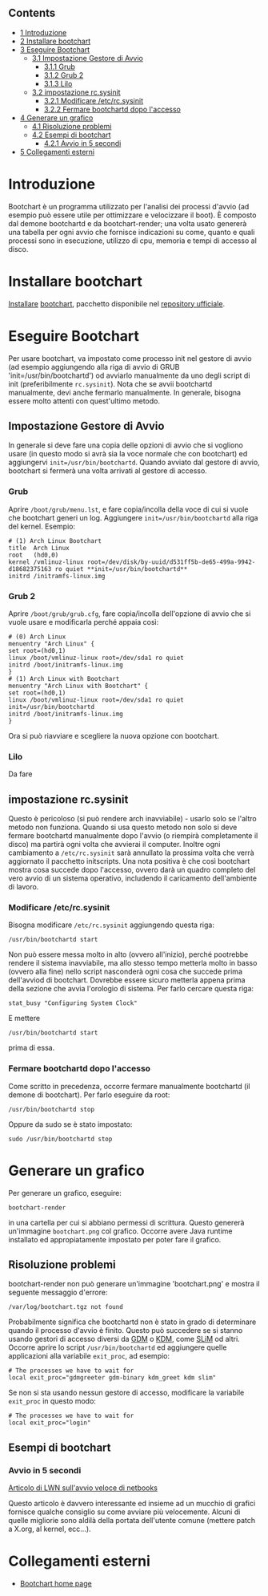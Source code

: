 ## Contents

*   [1 Introduzione](#Introduzione)
*   [2 Installare bootchart](#Installare_bootchart)
*   [3 Eseguire Bootchart](#Eseguire_Bootchart)
    *   [3.1 Impostazione Gestore di Avvio](#Impostazione_Gestore_di_Avvio)
        *   [3.1.1 Grub](#Grub)
        *   [3.1.2 Grub 2](#Grub_2)
        *   [3.1.3 Lilo](#Lilo)
    *   [3.2 impostazione rc.sysinit](#impostazione_rc.sysinit)
        *   [3.2.1 Modificare /etc/rc.sysinit](#Modificare_.2Fetc.2Frc.sysinit)
        *   [3.2.2 Fermare bootchartd dopo l'accesso](#Fermare_bootchartd_dopo_l.27accesso)
*   [4 Generare un grafico](#Generare_un_grafico)
    *   [4.1 Risoluzione problemi](#Risoluzione_problemi)
    *   [4.2 Esempi di bootchart](#Esempi_di_bootchart)
        *   [4.2.1 Avvio in 5 secondi](#Avvio_in_5_secondi)
*   [5 Collegamenti esterni](#Collegamenti_esterni)

# Introduzione

Bootchart è un programma utilizzato per l'analisi dei processi d'avvio (ad esempio può essere utile per ottimizzare e velocizzare il boot). È composto dal demone bootchartd e da bootchart-render; una volta usato genererà una tabella per ogni avvio che fornisce indicazioni su come, quanto e quali processi sono in esecuzione, utilizzo di cpu, memoria e tempi di accesso al disco.

# Installare bootchart

[Installare](/index.php/Pacman "Pacman") [bootchart](https://www.archlinux.org/packages/?name=bootchart), pacchetto disponibile nel [repository ufficiale](/index.php/Official_repositories_(Italiano) "Official repositories (Italiano)").

# Eseguire Bootchart

Per usare bootchart, va impostato come processo init nel gestore di avvio (ad esempio aggiungendo alla riga di avvio di GRUB 'init=/usr/bin/bootchartd') od avviarlo manualmente da uno degli script di init (preferibilmente `rc.sysinit`). Nota che se avvii bootchartd manualmente, devi anche fermarlo manualmente. In generale, bisogna essere molto attenti con quest'ultimo metodo.

## Impostazione Gestore di Avvio

In generale si deve fare una copia delle opzioni di avvio che si vogliono usare (in questo modo si avrà sia la voce normale che con bootchart) ed aggiungervi `init=/usr/bin/bootchartd`. Quando avviato dal gestore di avvio, bootchart si fermerà una volta arrivati al gestore di accesso.

### Grub

Aprire `/boot/grub/menu.lst`, e fare copia/incolla della voce di cui si vuole che bootchart generi un log. Aggiungere `init=/usr/bin/bootchartd` alla riga del kernel. Esempio:

```
# (1) Arch Linux Bootchart
title  Arch Linux
root   (hd0,0)
kernel /vmlinuz-linux root=/dev/disk/by-uuid/d531ff5b-de65-499a-9942-d18682375163 ro quiet **init=/usr/bin/bootchartd**
initrd /initramfs-linux.img

```

### Grub 2

Aprire `/boot/grub/grub.cfg`, fare copia/incolla dell'opzione di avvio che si vuole usare e modificarla perché appaia così:

```
# (0) Arch Linux
menuentry "Arch Linux" {
set root=(hd0,1)
linux /boot/vmlinuz-linux root=/dev/sda1 ro quiet
initrd /boot/initramfs-linux.img
}
# (1) Arch Linux with Bootchart
menuentry "Arch Linux with Bootchart" {
set root=(hd0,1)
linux /boot/vmlinuz-linux root=/dev/sda1 ro quiet init=/usr/bin/bootchartd
initrd /boot/initramfs-linux.img
}

```

Ora si può riavviare e scegliere la nuova opzione con bootchart.

### Lilo

Da fare

## impostazione rc.sysinit

Questo è pericoloso (si può rendere arch inavviabile) - usarlo solo se l'altro metodo non funziona. Quando si usa questo metodo non solo si deve fermare bootchartd manualmente dopo l'avvio (o riempirà completamente il disco) ma partirà ogni volta che avvierai il computer. Inoltre ogni cambiamento a `/etc/rc.sysinit` sarà annullato la prossima volta che verrà aggiornato il pacchetto initscripts. Una nota positiva è che così bootchart mostra cosa succede dopo l'accesso, ovvero darà un quadro completo del vero avvio di un sistema operativo, includendo il caricamento dell'ambiente di lavoro.

### Modificare /etc/rc.sysinit

Bisogna modificare `/etc/rc.sysinit` aggiungendo questa riga:

```
/usr/bin/bootchartd start

```

Non può essere messa molto in alto (ovvero all'inizio), perché pootrebbe rendere il sistema inavviabile, ma allo stesso tempo metterla molto in basso (ovvero alla fine) nello script nasconderà ogni cosa che succede prima dell'avviod di bootchart. Dovrebbe essere sicuro metterla appena prima della sezione che avvia l'orologio di sistema. Per farlo cercare questa riga:

```
stat_busy "Configuring System Clock"

```

E mettere

```
/usr/bin/bootchartd start

```

prima di essa.

### Fermare bootchartd dopo l'accesso

Come scritto in precedenza, occorre fermare manualmente bootchartd (il demone di bootchart). Per farlo eseguire da root:

```
/usr/bin/bootchartd stop

```

Oppure da sudo se è stato impostato:

```
sudo /usr/bin/bootchartd stop

```

# Generare un grafico

Per generare un grafico, eseguire:

```
bootchart-render

```

in una cartella per cui si abbiano permessi di scrittura. Questo genererà un'immagine `bootchart.png` col grafico. Occorre avere Java runtime installato ed appropiatamente impostato per poter fare il grafico.

## Risoluzione problemi

bootchart-render non può generare un'immagine 'bootchart.png' e mostra il seguente messaggio d'errore:

```
/var/log/bootchart.tgz not found

```

Probabilmente significa che bootchartd non è stato in grado di determinare quando il processo d'avvio è finito. Questo può succedere se si stanno usando gestori di accesso diversi da [GDM](/index.php/GDM "GDM") o [KDM](/index.php/KDM "KDM"), come [SLiM](/index.php/SLiM "SLiM") od altri. Occorre aprire lo script `/usr/bin/bootchartd` ed aggiungere quelle applicazioni alla variabile `exit_proc`, ad esempio:

```
# The processes we have to wait for
local exit_proc="gdmgreeter gdm-binary kdm_greet kdm slim"

```

Se non si sta usando nessun gestore di accesso, modificare la variabile `exit_proc` in questo modo:

```
# The processes we have to wait for
local exit_proc="login"

```

## Esempi di bootchart

### Avvio in 5 secondi

[Articolo di LWN sull'avvio veloce di netbooks](http://lwn.net/Articles/299483/)

Questo articolo è davvero interessante ed insieme ad un mucchio di grafici fornisce qualche consiglio su come avviare più velocemente. Alcuni di quelle migliorie sono aldilà della portata dell'utente comune (mettere patch a X.org, al kernel, ecc...).

# Collegamenti esterni

*   [Bootchart home page](http://www.bootchart.org/)